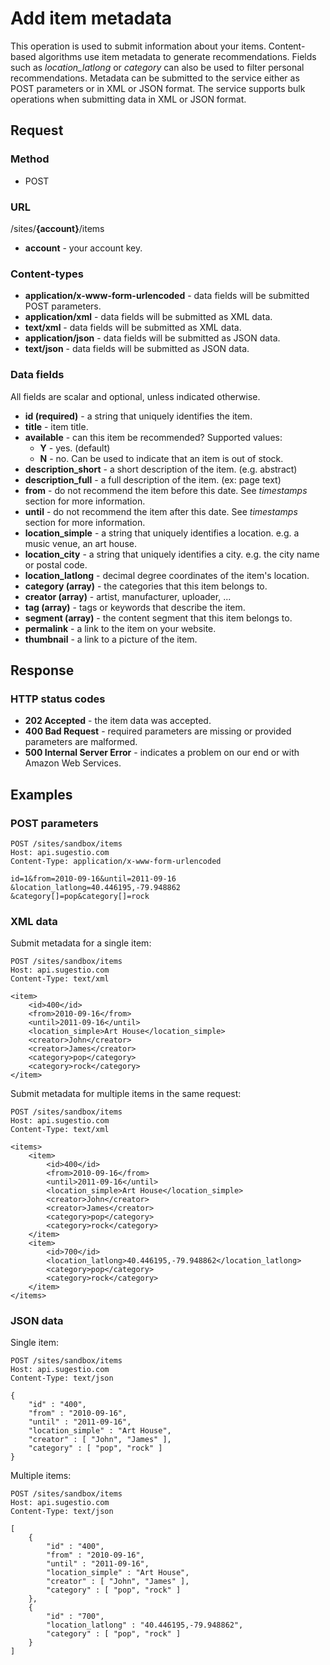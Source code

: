 # Add item metadata

This operation is used to submit information about your items. Content-based algorithms use item metadata to generate recommendations. Fields such as *location_latlong* or *category* can also be used to filter personal recommendations. Metadata can be submitted to the service either as POST parameters or in XML or JSON format. The service supports bulk operations when submitting data in XML or JSON format.

## Request

### Method

* POST

### URL

/sites/**{account}**/items

* **account** - your account key.

### Content-types

* **application/x-www-form-urlencoded** - data fields will be submitted POST parameters.
* **application/xml** - data fields will be submitted as XML data. 
* **text/xml** - data fields will be submitted as XML data. 
* **application/json** - data fields will be submitted as JSON data. 
* **text/json** - data fields will be submitted as JSON data. 

### Data fields

All fields are scalar and optional, unless indicated otherwise.

* **id (required)** - a string that uniquely identifies the item.
* **title** - item title.
* **available** - can this item be recommended? Supported values:
	* **Y** - yes. (default)
	* **N** - no. Can be used to indicate that an item is out of stock.
* **description_short** - a short description of the item. (e.g. abstract)
* **description_full** - a full description of the item. (ex: page text)
* **from** - do not recommend the item before this date. See *timestamps* section for more information.
* **until** - do not recommend the item after this date. See *timestamps* section for more information.
* **location_simple** - a string that uniquely identifies a location. e.g. a music venue, an art house.
* **location_city** - a string that uniquely identifies a city. e.g. the city name or postal code.
* **location_latlong** - decimal degree coordinates of the item's location.
* **category (array)** - the categories that this item belongs to.
* **creator (array)** - artist, manufacturer, uploader, ...
* **tag (array)** - tags or keywords that describe the item.
* **segment (array)** - the content segment that this item belongs to.
* **permalink** - a link to the item on your website.
* **thumbnail** - a link to a picture of the item.

## Response

### HTTP status codes

* **202 Accepted** - the item data was accepted.
* **400 Bad Request** - required parameters are missing or provided parameters are malformed.
* **500 Internal Server Error** - indicates a problem on our end or with Amazon Web Services.

## Examples

### POST parameters

	POST /sites/sandbox/items
	Host: api.sugestio.com		
	Content-Type: application/x-www-form-urlencoded

	id=1&from=2010-09-16&until=2011-09-16
	&location_latlong=40.446195,-79.948862
	&category[]=pop&category[]=rock
	

### XML data

Submit metadata for a single item:

	POST /sites/sandbox/items
	Host: api.sugestio.com		
	Content-Type: text/xml
	
	<item>
		<id>400</id>
		<from>2010-09-16</from>
		<until>2011-09-16</until>
		<location_simple>Art House</location_simple>
		<creator>John</creator>
		<creator>James</creator>
		<category>pop</category>
		<category>rock</category>
	</item>	
	

Submit metadata for multiple items in the same request:

	POST /sites/sandbox/items
	Host: api.sugestio.com		
	Content-Type: text/xml	

	<items>
		<item>
			<id>400</id>
			<from>2010-09-16</from>
			<until>2011-09-16</until>
			<location_simple>Art House</location_simple>
			<creator>John</creator>
			<creator>James</creator>
			<category>pop</category>
			<category>rock</category>
		</item>
		<item>
			<id>700</id>
			<location_latlong>40.446195,-79.948862</location_latlong>			
			<category>pop</category>
			<category>rock</category>
		</item>
	</items>

### JSON data

Single item:

	POST /sites/sandbox/items
	Host: api.sugestio.com		
	Content-Type: text/json
	
	{
		"id" : "400",
		"from" : "2010-09-16",
		"until" : "2011-09-16",
		"location_simple" : "Art House",
		"creator" : [ "John", "James" ],
		"category" : [ "pop", "rock" ]
	}	
	

Multiple items:

	POST /sites/sandbox/items
	Host: api.sugestio.com		
	Content-Type: text/json
	
	[
		{
			"id" : "400",
			"from" : "2010-09-16",
			"until" : "2011-09-16",
			"location_simple" : "Art House",
			"creator" : [ "John", "James" ],
			"category" : [ "pop", "rock" ]
		},
		{
			"id" : "700",
			"location_latlong" : "40.446195,-79.948862",
			"category" : [ "pop", "rock" ]
		}
	]	